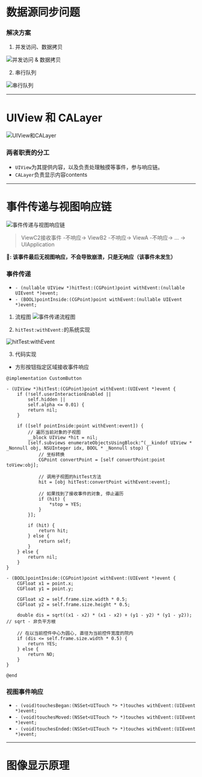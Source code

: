 # 数据源同步问题

### 解决方案

1. 并发访问、数据拷贝

![并发访问 & 数据拷贝](https://github.com/Germtao/Objective-C-knowledge/blob/master/UI%E8%A7%86%E5%9B%BE/%E5%B9%B6%E5%8F%91%E8%AE%BF%E9%97%AE%E3%80%81%E6%95%B0%E6%8D%AE%E6%8B%B7%E8%B4%9D.png)

2. 串行队列

![串行队列](https://github.com/Germtao/Objective-C-knowledge/blob/master/UI%E8%A7%86%E5%9B%BE/%E4%B8%B2%E8%A1%8C%E9%98%9F%E5%88%97.png)

---

# UIView 和 CALayer

![UIView和CALayer](https://github.com/Germtao/Objective-C-knowledge/blob/master/UI%E8%A7%86%E5%9B%BE/UIView%E5%92%8CCALayer.png)

### 两者职责的分工

* `UIView`为其提供内容，以及负责处理触摸等事件，参与响应链。
* `CALayer`负责显示内容contents

---

# 事件传递与视图响应链

![事件传递与视图响应链](https://github.com/Germtao/Objective-C-knowledge/blob/master/UI%E8%A7%86%E5%9B%BE/%E4%BA%8B%E4%BB%B6%E4%BC%A0%E9%80%92%E4%B8%8E%E8%A7%86%E5%9B%BE%E5%93%8D%E5%BA%94%E9%93%BE.png)

> ViewC2接收事件 -不响应-> ViewB2 -不响应-> ViewA -不响应-> ... -> UIApplication

**🐷: 该事件最后无视图响应，不会导致崩溃，只是无响应（该事件未发生）**

### 事件传递
* `- (nullable UIView *)hitTest:(CGPoint)point withEvent:(nullable UIEvent *)event;`
* `- (BOOL)pointInside:(CGPoint)point withEvent:(nullable UIEvent *)event;`

1. 流程图
![事件传递流程图](https://github.com/Germtao/Objective-C-knowledge/blob/master/UI%E8%A7%86%E5%9B%BE/%E4%BA%8B%E4%BB%B6%E4%BC%A0%E9%80%92%E6%B5%81%E7%A8%8B.png)

2. `hitTest:withEvent:`的系统实现

![hitTest:withEvent](https://github.com/Germtao/Objective-C-knowledge/blob/master/UI%E8%A7%86%E5%9B%BE/hitTestwithEvent%E7%9A%84%E7%B3%BB%E7%BB%9F%E5%AE%9E%E7%8E%B0.png)

3. 代码实现

- 方形按钮指定区域接收事件响应
```
@implementation CustomButton

- (UIView *)hitTest:(CGPoint)point withEvent:(UIEvent *)event {
    if (!self.userInteractionEnabled ||
        self.hidden ||
        self.alpha <= 0.01) {
        return nil;
    }
    
    if ([self pointInside:point withEvent:event]) {
        // 遍历当前对象的子视图
        __block UIView *hit = nil;
        [self.subviews enumerateObjectsUsingBlock:^(__kindof UIView * _Nonnull obj, NSUInteger idx, BOOL * _Nonnull stop) {
            // 坐标转换
            CGPoint convertPoint = [self convertPoint:point toView:obj];
            
            // 调用子视图的hitTest方法
            hit = [obj hitTest:convertPoint withEvent:event];
            
            // 如果找到了接收事件的对象, 停止遍历
            if (hit) {
                *stop = YES;
            }
        }];
        
        if (hit) {
            return hit;
        } else {
            return self;
        }
    } else {
        return nil;
    }
}

- (BOOL)pointInside:(CGPoint)point withEvent:(UIEvent *)event {
    CGFloat x1 = point.x;
    CGFloat y1 = point.y;
    
    CGFloat x2 = self.frame.size.width * 0.5;
    CGFloat y2 = self.frame.size.height * 0.5;
    
    double dis = sqrt((x1 - x2) * (x1 - x2) + (y1 - y2) * (y1 - y2)); // sqrt - 非负平方根
    
    // 在以当前控件中心为圆心, 直径为当前控件宽度的院内
    if (dis <= self.frame.size.width * 0.5) {
        return YES;
    } else {
        return NO;
    }
}

@end
```

### 视图事件响应

- `- (void)touchesBegan:(NSSet<UITouch *> *)touches withEvent:(UIEvent *)event;`
- `- (void)touchesMoved:(NSSet<UITouch *> *)touches withEvent:(UIEvent *)event;` 
- `- (void)touchesEnded:(NSSet<UITouch *> *)touches withEvent:(UIEvent *)event;`

---

# 图像显示原理


